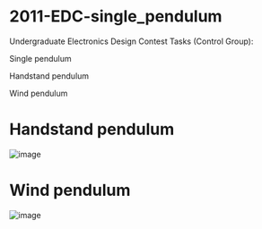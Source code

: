 # 2011-EDC-single_pendulum
Undergraduate Electronics Design Contest Tasks (Control Group):

Single pendulum 

Handstand pendulum  

Wind pendulum

# Handstand pendulum  
![image](https://github.com/professor1996/2011-EDC-single_pendulum/blob/master/demo/1.gif)


# Wind pendulum  
![image](https://github.com/professor1996/2011-EDC-single_pendulum/blob/master/demo/2.gif)


